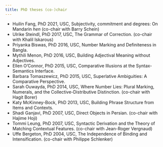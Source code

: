 ```yaml
---
title: PhD theses (co-)chair
---
```

* Huilin Fang, PhD 2021, USC, Subjectivity, commitment and degrees: On Mandarin _hen_ (co-chair with Barry Schein)
* Ulrike Steindl, PhD 2017, USC, The Grammar of Correction. (co-chair with Khalil Iskarous)
* Priyanka Biswas, PhD 2016, USC, Number Marking and Definiteness in Bangla.
* Mythili Menon, PhD 2016, USC, Building Adjectival Meaning without Adjectives.
* Ellen O’Connor, PhD 2015, USC, Comparative Illusions at the Syntax-Semantics Interface.
* Barbara Tomaszewicz, PhD 2015, USC, Superlative Ambiguities: A Comparative Perspective.
* Sarah Ouwayda, PhD 2014, USC, Where Number Lies: Plural Marking, Numerals, and the Collective-Distributive Distinction. (co-chair with Hagit Borer)
* Katy McKinney-Bock, PhD 2013, USC, Building Phrase Structure from Items and Contexts.
* Shadi Ganjavi, PhD 2007, USC, Direct Objects in Persian. (co-chair with Hajime Hoji)
* Tommi Leung, PhD 2007, USC, Syntactic Derivation and the Theory of Matching Contextual Features. (co-chair with Jean-Roger Vergnaud)
* Uffe Bergeton, PhD 2004, USC, The Independence of Binding and Intensification. (co-chair with Philippe Schlenker)
